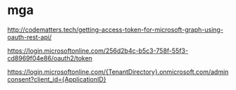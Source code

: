 # mga

http://codematters.tech/getting-access-token-for-microsoft-graph-using-oauth-rest-api/


https://login.microsoftonline.com/256d2b4c-b5c3-758f-55f3-cd8969f04e86/oauth2/token

https://login.microsoftonline.com/{TenantDirectory}.onmicrosoft.com/adminconsent?client_id={ApplicationID}
